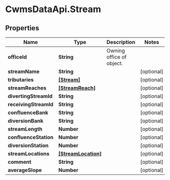 # CwmsDataApi.Stream

## Properties

Name | Type | Description | Notes
------------ | ------------- | ------------- | -------------
**officeId** | **String** | Owning office of object. | 
**streamName** | **String** |  | [optional] 
**tributaries** | [**[Stream]**](Stream.md) |  | [optional] 
**streamReaches** | [**[StreamReach]**](StreamReach.md) |  | [optional] 
**divertingStreamId** | **String** |  | [optional] 
**receivingStreamId** | **String** |  | [optional] 
**confluenceBank** | **String** |  | [optional] 
**diversionBank** | **String** |  | [optional] 
**streamLength** | **Number** |  | [optional] 
**confluenceStation** | **Number** |  | [optional] 
**diversionStation** | **Number** |  | [optional] 
**streamLocations** | [**[StreamLocation]**](StreamLocation.md) |  | [optional] 
**comment** | **String** |  | [optional] 
**averageSlope** | **Number** |  | [optional] 


